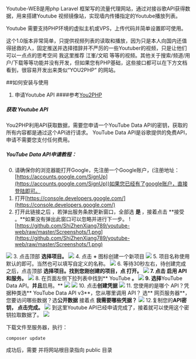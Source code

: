 Youtube-WEB是用php Laravel 框架写的流量代理网站，通过对接谷歌API获得数据，用来搭建Youtube 视频镜像站，实现墙内传播指定的Youtube播放列表。

Youtube 需要支持PHP环境的虚拟主机或VPS，上传代码并简单设置即可使用。

这个1.0版本非常简单，只提供视频列表的读取和播放，因为只是本人向国内还值得拯救的人，固定推送并选择措辞并不严厉的一些Youtuber的视频，只是让他们可以一点点的思考空间
我这里推荐 江峯/文昭 等等的视频。其他关于搜索/频道/用户/下载等等功能并没有开发，但如果您有PHP基础，这些接口都可以在下方文档看到，很容易开发出来类似“YOU2PHP” 的网站。

##如何安装与使用
1. 申请Youtube API 
####参考[You2PHP](https://you2php.github.io/doc/)
##### 获取 Youtube API
You2PHP利用API获取数据，需要您申请一个YouTube Data API的密钥，获取的所有内容都是通过这个API进行请求。
YouTube Data API是谷歌提供的免费API，申请不需要您支付任何费用。
##### YouTube Data API申请教程：
0. 请确保你的浏览器能打开Google，先注册一个Google账户，(注册地址：[https://accounts.google.com/SignUp](https://accounts.google.com/SignUp))如果您已经有了google账户，直接登陆即可。
1. 打开[https://console.developers.google.com/](https://console.developers.google.com/)
2. 打开此链接之后 ，若弹出服务条款更新窗口，全部选&nbsp;**是&nbsp;**，接着点击&nbsp;**接受 。**如果没有弹出此窗口可以忽略并进行下一步。
 ![https://github.com/ShiZhenXiang789/youtube-web/raw/master/Screenshots/1.png](https://github.com/ShiZhenXiang789/youtube-web/raw/master/Screenshots/1.png)
 
 [![](https://lijun8088.gitee.io/my-images/1.png)](https://lijun8088.gitee.io/my-images/1.png)
3. 点击顶部 **选择项目。**
 [![](https://lijun8088.gitee.io/my-images/2.png)](https://lijun8088.gitee.io/my-images/2.png)
4. 点击 **+** 图标创建一个新项目
[![](https://lijun8088.gitee.io/my-images/3.png)](https://lijun8088.gitee.io/my-images/3.png)
5. 项目名称使用默认的即可。当然也可以填写自定义的名称。
[![](https://lijun8088.gitee.io/my-images/7.png)](https://lijun8088.gitee.io/my-images/7.png)
6. 等待30秒左右，待创建完成之后，点击顶部 **选择项目。**找到您刚创建的项目，点 **打开**。
[![](https://lijun8088.gitee.io/my-images/9.png)](https://lijun8088.gitee.io/my-images/9.png)
7. 点击** 启用 API 和服务。**
[![](https://lijun8088.gitee.io/my-images/10.png)](https://lijun8088.gitee.io/my-images/10.png)
8. 在页面左侧下拉列表中找到** YouTube **。
[![](https://lijun8088.gitee.io/my-images/11.png)](https://lijun8088.gitee.io/my-images/11.png)
9. 选择**YouTube Data API。**并且**启用。**
[![](https://lijun8088.gitee.io/my-images/12.png)](https://lijun8088.gitee.io/my-images/12.png)
[![](https://lijun8088.gitee.io/my-images/13.png)](https://lijun8088.gitee.io/my-images/13.png)
10. 点击**创建凭据**
[![](https://lijun8088.gitee.io/my-images/14.png)](https://lijun8088.gitee.io/my-images/14.png)
11. 您使用的是哪个 API？凭据种类选** YouTube Data API v3**，您从哪里调用 API？ 选** 网页服务器**，您要访问哪些数据？选**公开数据**
接着点 **我需要哪些凭据？**
[![](https://lijun8088.gitee.io/my-images/20.png)](https://lijun8088.gitee.io/my-images/20.png)
12.复制您的**API密钥， **点击**完成。**
[![](https://lijun8088.gitee.io/my-images/30.png)](https://lijun8088.gitee.io/my-images/30.png)
到这里Youtube API已经申请完成了，接着就可以使用这个密钥拉取数据了。
[![](https://lijun8088.gitee.io/my-images/31.png)](https://lijun8088.gitee.io/my-images/31.png)


下载文件至服务器，执行：

`composer update`

成功后，需要
并将网站根目录指向 public 目录